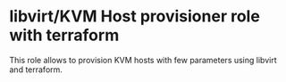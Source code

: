 # libvirt/KVM Host provisioner role with terraform

This role allows to provision KVM hosts with few parameters using libvirt and terraform.

